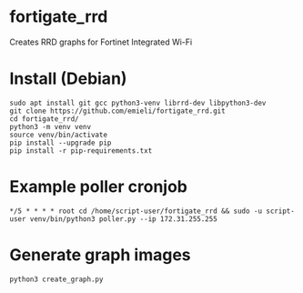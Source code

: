 # fortigate_rrd
Creates RRD graphs for Fortinet Integrated Wi-Fi

# Install (Debian)
	sudo apt install git gcc python3-venv librrd-dev libpython3-dev
	git clone https://github.com/emieli/fortigate_rrd.git
	cd fortigate_rrd/
	python3 -m venv venv
	source venv/bin/activate
	pip install --upgrade pip
	pip install -r pip-requirements.txt

# Example poller cronjob
	*/5 * * * * root cd /home/script-user/fortigate_rrd && sudo -u script-user venv/bin/python3 poller.py --ip 172.31.255.255

# Generate graph images
	python3 create_graph.py
